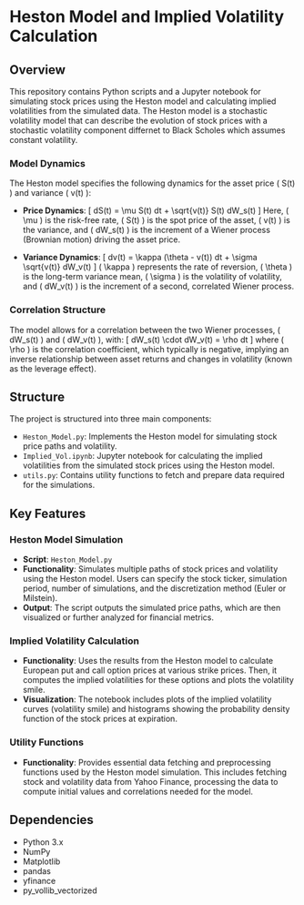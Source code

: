 # Heston Model and Implied Volatility Calculation

## Overview
This repository contains Python scripts and a Jupyter notebook for simulating stock prices using the Heston model and 
calculating implied volatilities from the simulated data. The Heston model is a stochastic volatility model that can describe the evolution of stock prices with a stochastic volatility component differnet to Black Scholes which assumes constant volatility. 

### Model Dynamics
The Heston model specifies the following dynamics for the asset price \( S(t) \) and variance \( v(t) \):

- **Price Dynamics**:
  \[
  dS(t) = \mu S(t) dt + \sqrt{v(t)} S(t) dW_s(t)
  \]
  Here, \( \mu \) is the risk-free rate, \( S(t) \) is the spot price of the asset, \( v(t) \) is the variance, and \( dW_s(t) \) is the increment of a Wiener process (Brownian motion) driving the asset price.

- **Variance Dynamics**:
  \[
  dv(t) = \kappa (\theta - v(t)) dt + \sigma \sqrt{v(t)} dW_v(t)
  \]
  \( \kappa \) represents the rate of reversion, \( \theta \) is the long-term variance mean, \( \sigma \) is the volatility of volatility, and \( dW_v(t) \) is the increment of a second, correlated Wiener process.

### Correlation Structure
The model allows for a correlation between the two Wiener processes, \( dW_s(t) \) and \( dW_v(t) \), with:
  \[
  dW_s(t) \cdot dW_v(t) = \rho dt
  \]
where \( \rho \) is the correlation coefficient, which typically is negative, implying an inverse relationship between asset returns and changes in volatility (known as the leverage effect).



## Structure
The project is structured into three main components:
- `Heston_Model.py`: Implements the Heston model for simulating stock price paths and volatility.
- `Implied_Vol.ipynb`: Jupyter notebook for calculating the implied volatilities from the simulated stock prices using the Heston model.
- `utils.py`: Contains utility functions to fetch and prepare data required for the simulations.

## Key Features
### Heston Model Simulation
- **Script**: `Heston_Model.py`
- **Functionality**: Simulates multiple paths of stock prices and volatility using the Heston model. Users can specify the stock ticker, simulation period, number of simulations, and the discretization method (Euler or Milstein).
- **Output**: The script outputs the simulated price paths, which are then visualized or further analyzed for financial metrics.

### Implied Volatility Calculation
- **Functionality**: Uses the results from the Heston model to calculate European put and call option prices at various strike prices. Then, it computes the implied volatilities for these options and plots the volatility smile.
- **Visualization**: The notebook includes plots of the implied volatility curves (volatility smile) and histograms showing the probability density function of the stock prices at expiration.

### Utility Functions
- **Functionality**: Provides essential data fetching and preprocessing functions used by the Heston model simulation. This includes fetching stock and volatility data from Yahoo Finance, processing the data to compute initial values and correlations needed for the model.
  
## Dependencies
- Python 3.x
- NumPy
- Matplotlib
- pandas
- yfinance
- py_vollib_vectorized
